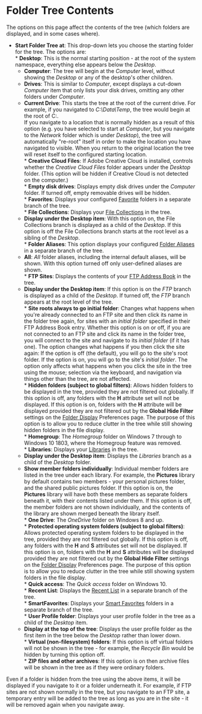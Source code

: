 # Folder Tree Contents

The options on this page affect the contents of the tree (which folders are displayed, and in some cases where).

- **Start Folder Tree at**: This drop-down lets you choose the starting folder for the tree. The options are:  
  \* **Desktop**: This is the normal starting position - at the root of the system namespace, everything else appears below the *Desktop*.
  - **Computer**: The tree will begin at the *Computer* level, without showing the *Desktop* or any of the desktop's other children.
  - **Drives**: This is similar to *Computer*, except displays a cut-down *Computer* item that only lists your disk drives, omitting any other folders under *Computer*.
  - **Current Drive**: This starts the tree at the root of the current drive. For example, if you navigated to *C:\Data\Temp*, the tree would begin at the root of C:.  
    If you navigate to a location that is normally hidden as a result of this option (e.g. you have selected to start at *Computer*, but you navigate to the *Network* folder which is under *Desktop*), the tree will automatically "re-root" itself in order to make the location you have navigated to visible. When you return to the original location the tree will reset itself to the configured starting location.   
    \* **Creative Cloud Files**: If Adobe Creative Cloud is installed, controls whether the *Creative Cloud Files* folder appears under the *Desktop* folder. (This option will be hidden if Creative Cloud is not detected on the computer.)  
    \* **Empty disk drives**: Displays empty disk drives under the *Computer* folder. If turned off, empty removable drives will be hidden.  
    \* **Favorites**: Displays your configured [Favorite](/Manual/basic_concepts/the_lister/navigation/favorites.md) folders in a separate branch of the tree.  
    \* **File Collections**: Displays your [File Collections](/Manual/basic_concepts/virtual_file_system/file_collections/RAEDME.md) in the tree.
  - **Display under the Desktop item**: With this option on, the File Collections branch is displayed as a child of the *Desktop*. If this option is off the File Collections branch starts at the root level as a sibling of the *Desktop*.  
    \* **Folder Aliases**: This option displays your configured [Folder Aliases](/Manual/basic_concepts/the_lister/navigation/aliases.md) in a separate branch of the tree.
  - **All**: *All* folder aliases, including the internal default aliases, will be shown. With this option turned off only user-defined aliases are shown.  
    \* **FTP Sites**: Displays the contents of your [FTP Address Book](/Manual/ftp/ftp_address_book/RAEDME.md) in the tree.
  - **Display under the Desktop item**: If this option is on the *FTP* branch is displayed as a child of the *Desktop*. If turned off, the *FTP* branch appears at the root level of the tree.  
    \* **Site roots always to go initial folder**: Changes what happens when you're already connected to an FTP site and then click its name in the folder tree again, for sites with an *initial folder* specified in their FTP Address Book entry. Whether this option is on or off, if you are not connected to an FTP site and click its name in the folder tree, you will connect to the site and navigate to its *initial folder* (if it has one). The option changes what happens if you then click the site again: If the option is off (the default), you will go to the site's root folder. If the option is on, you will go to the site's *initial folder*. The option only affects what happens when you click the site in the tree using the mouse; selection via the keyboard, and navigation via things other than the tree, are not affected.  
    \* **Hidden folders (subject to global filters)**: Allows hidden folders to be displayed in the tree, provided they are not filtered out globally. If this option is off, any folders with the **H** attribute set will not be displayed. If this option is on, folders with the **H** attribute will be displayed provided they are not filtered out by the **Global Hide Filter** settings on the [Folder Display](../folders/folder_display.md) Preferences page. The purpose of this option is to allow you to reduce clutter in the tree while still showing hidden folders in the file display.  
    \* **Homegroup**: The *Homegroup* folder on Windows 7 through to Windows 10 1803, where the Homegroup feature was removed.  
    \* **Libraries**: Displays your [Libraries](/Manual/basic_concepts/virtual_file_system/libraries.md) in the tree.
  - **Display under the Desktop item**: Displays the *Libraries* branch as a child of the *Desktop* folder.
  - **Show member folders individually**: Individual member folders are listed in the tree under each library. For example, the **Pictures** library by default contains two members - your personal pictures folder, and the shared public pictures folder. If this option is on, the **Pictures** library will have both these members as separate folders beneath it, with their contents listed under them. If this option is off, the member folders are not shown individually, and the contents of the library are shown merged beneath the library itself.  
    \* **One Drive**: The *OneDrive* folder on Windows 8 and up.  
    \* **Protected operating system folders (subject to global filters)**: Allows protected operating system folders to be displayed in the tree, provided they are not filtered out globally. If this option is off, any folders with the **H** and **S** attributes set will not be displayed. If this option is on, folders with the **H** and **S** attributes will be displayed provided they are not filtered out by the **Global Hide Filter** settings on the [Folder Display](../folders/folder_display.md) Preferences page. The purpose of this option is to allow you to reduce clutter in the tree while still showing system folders in the file display.  
    \* **Quick access**: The *Quick access* folder on Windows 10.  
    \* **Recent List**: Displays the [Recent List](/Manual/basic_concepts/the_lister/navigation/recent_and_history_lists.md) in a separate branch of the tree.  
    \* **SmartFavorites**: Displays your [Smart Favorites](/Manual/basic_concepts/the_lister/navigation/smartfavorites.md) folders in a separate branch of the tree.  
    \* **User Profile folder**: Displays your user profile folder in the tree as a child of the *Desktop* item.
  - **Display at the top of the tree**: Displays the user profile folder as the first item in the tree below the *Desktop* rather than lower down.  
    \* **Virtual (non-filesystem) folders**: If this option is off virtual folders will not be shown in the tree - for example, the *Recycle Bin* would be hidden by turning this option off.  
    \* **ZIP files and other archives**: If this option is on then archive files will be shown in the tree as if they were ordinary folders.

Even if a folder is hidden from the tree using the above items, it will be displayed if you navigate to it or a folder underneath it. For example, if FTP sites are not shown normally in the tree, but you navigate to an FTP site, a temporary entry will be added to the tree as long as you are in the site - it will be removed again when you navigate away.
